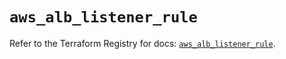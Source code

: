 # `aws_alb_listener_rule`

Refer to the Terraform Registry for docs: [`aws_alb_listener_rule`](https://registry.terraform.io/providers/hashicorp/aws/6.4.0/docs/resources/alb_listener_rule).
